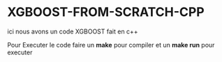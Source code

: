 # XGBOOST-FROM-SCRATCH-CPP
ici nous avons un code XGBOOST fait en c++

Pour Executer le code faire un **make** pour compiler et un **make run** pour executer
